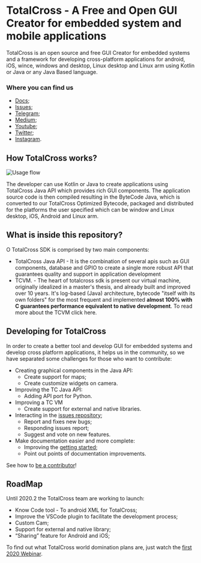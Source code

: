 # TotalCross - A Free and Open GUI Creator for embedded system and mobile applications

TotalCross is an open source and free GUI Creator for embedded systems and a framework for developing cross-platform applications for android, iOS, wince, windows and desktop, Linux desktop and Linux arm using Kotlin or Java or any Java Based language.

### Where you can find us
* [Docs](learn.totalcross.com);
* [Issues](gitlab.com/totalcross/totalcross/issues);
* [Telegram](https://t.me/totalcrosscommunity);
* [Medium](https://medium.com/totalcross-community/about);
* [Youtube](https://www.youtube.com/channel/UCSXUBRBC4Ec3_o9R7-3XX-w);
* [Twitter](https://twitter.com/TotalCross);
* [Instagram](https://www.instagram.com/totalcross/).

## How TotalCross works?
![Usage flow](https://i.imgur.com/awacOIe.png)

The developer can use Kotlin or Java to create applications using TotalCross Java API which provides rich GUI components.  The application source code is then compiled resulting in the ByteCode Java, which is converted to our TotalCross Optimized Bytecode, packaged and distributed for the platforms the user specified which can be window and Linux desktop, iOS, Android and Linux arm.

## What is inside this repository?
O TotalCross SDK is comprised by two main components:

* TotalCross Java API -  It is the combination of several apis such as GUI components, database and GPIO to create a single more robust API that guarantees quality and support in application development
* TCVM. - The heart of totalcross sdk is present our virtual machine, originally idealized in a master's thesis, and already built and improved over 10 years. It's log-based (Java) architecture, bytecode "itself with its own folders" for the most frequent and implemented **almost 100% with C guarantees performance equivalent to native development**. To read more about the TCVM click here.


## Developing for TotalCross

In order to create a better tool and develop GUI for embedded systems and develop cross platform applications, it helps us in the community, so we have separated some challenges for those who want to contribute:

* Creating graphical components in the Java API:
    * Create support for maps;
    * Create customize widgets on camera.
* Improving the TC Java API:
    * Adding API port for Python.
* Improving a TC VM 
    * Create support for external and native libraries.
* Interacting in the [issues repository](https://gitlab.com/totalcross/TotalCross/-/issues);
    * Report and fixes new bugs;
    * Responding issues report;
    * Suggest and vote on new features.
* Make documentation easier and more complete:
    * Improving the [getting started](https://learn.totalcross.com/get-started/requirements);
    * Point out points of documentation improvements.

See how to [be a contributor](CONTRIBUTING.md)!

## RoadMap
Until 2020.2 the TotalCross team are working to launch:

* Know Code tool - To android XML for TotalCross;  
* Improve the VSCode plugin to facilitate the development process;
* Custom Cam; 
* Support for external and native library; 
* “Sharing” feature for Android and iOS;

To find out what TotalCross world domination plans are, just watch the [first 2020 Webinar](https://www.youtube.com/watch?v=iQfkP5lfzEw).
